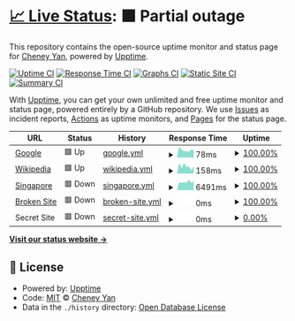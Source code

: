# [📈 Live Status](https://state.python3.tech): <!--live status--> **🟧 Partial outage**

This repository contains the open-source uptime monitor and status page for [Cheney Yan](https://state.python3.tech), powered by [Upptime](https://github.com/upptime/upptime).

[![Uptime CI](https://github.com/koj-co/upptime/workflows/Uptime%20CI/badge.svg)](https://github.com/koj-co/upptime/actions?query=workflow%3A%22Uptime+CI%22)
[![Response Time CI](https://github.com/koj-co/upptime/workflows/Response%20Time%20CI/badge.svg)](https://github.com/koj-co/upptime/actions?query=workflow%3A%22Response+Time+CI%22)
[![Graphs CI](https://github.com/koj-co/upptime/workflows/Graphs%20CI/badge.svg)](https://github.com/koj-co/upptime/actions?query=workflow%3A%22Graphs+CI%22)
[![Static Site CI](https://github.com/koj-co/upptime/workflows/Static%20Site%20CI/badge.svg)](https://github.com/koj-co/upptime/actions?query=workflow%3A%22Static+Site+CI%22)
[![Summary CI](https://github.com/koj-co/upptime/workflows/Summary%20CI/badge.svg)](https://github.com/koj-co/upptime/actions?query=workflow%3A%22Summary+CI%22)

With [Upptime](https://upptime.js.org), you can get your own unlimited and free uptime monitor and status page, powered entirely by a GitHub repository. We use [Issues](https://github.com/cheney-yan/upptime/issues) as incident reports, [Actions](https://github.com/cheney-yan/upptime/actions) as uptime monitors, and [Pages](https://state.python3.tech) for the status page.

<!--start: status pages-->
<!-- This summary is generated by Upptime (https://github.com/upptime/upptime) -->
<!-- Do not edit this manually, your changes will be overwritten -->
<!-- prettier-ignore -->
| URL | Status | History | Response Time | Uptime |
| --- | ------ | ------- | ------------- | ------ |
| <img alt="" src="https://favicons.githubusercontent.com/www.google.com" height="13"> [Google](https://www.google.com) | 🟩 Up | [google.yml](https://github.com/cheney-yan/uptime/commits/HEAD/history/google.yml) | <details><summary><img alt="Response time graph" src="./graphs/google/response-time-week.png" height="20"> 78ms</summary><br><a href="https://state.python3.tech/history/google"><img alt="Response time 85" src="https://img.shields.io/endpoint?url=https%3A%2F%2Fraw.githubusercontent.com%2Fcheney-yan%2Fuptime%2FHEAD%2Fapi%2Fgoogle%2Fresponse-time.json"></a><br><a href="https://state.python3.tech/history/google"><img alt="24-hour response time 76" src="https://img.shields.io/endpoint?url=https%3A%2F%2Fraw.githubusercontent.com%2Fcheney-yan%2Fuptime%2FHEAD%2Fapi%2Fgoogle%2Fresponse-time-day.json"></a><br><a href="https://state.python3.tech/history/google"><img alt="7-day response time 78" src="https://img.shields.io/endpoint?url=https%3A%2F%2Fraw.githubusercontent.com%2Fcheney-yan%2Fuptime%2FHEAD%2Fapi%2Fgoogle%2Fresponse-time-week.json"></a><br><a href="https://state.python3.tech/history/google"><img alt="30-day response time 76" src="https://img.shields.io/endpoint?url=https%3A%2F%2Fraw.githubusercontent.com%2Fcheney-yan%2Fuptime%2FHEAD%2Fapi%2Fgoogle%2Fresponse-time-month.json"></a><br><a href="https://state.python3.tech/history/google"><img alt="1-year response time 85" src="https://img.shields.io/endpoint?url=https%3A%2F%2Fraw.githubusercontent.com%2Fcheney-yan%2Fuptime%2FHEAD%2Fapi%2Fgoogle%2Fresponse-time-year.json"></a></details> | <details><summary><a href="https://state.python3.tech/history/google">100.00%</a></summary><a href="https://state.python3.tech/history/google"><img alt="All-time uptime 100.00%" src="https://img.shields.io/endpoint?url=https%3A%2F%2Fraw.githubusercontent.com%2Fcheney-yan%2Fuptime%2FHEAD%2Fapi%2Fgoogle%2Fuptime.json"></a><br><a href="https://state.python3.tech/history/google"><img alt="24-hour uptime 100.00%" src="https://img.shields.io/endpoint?url=https%3A%2F%2Fraw.githubusercontent.com%2Fcheney-yan%2Fuptime%2FHEAD%2Fapi%2Fgoogle%2Fuptime-day.json"></a><br><a href="https://state.python3.tech/history/google"><img alt="7-day uptime 100.00%" src="https://img.shields.io/endpoint?url=https%3A%2F%2Fraw.githubusercontent.com%2Fcheney-yan%2Fuptime%2FHEAD%2Fapi%2Fgoogle%2Fuptime-week.json"></a><br><a href="https://state.python3.tech/history/google"><img alt="30-day uptime 100.00%" src="https://img.shields.io/endpoint?url=https%3A%2F%2Fraw.githubusercontent.com%2Fcheney-yan%2Fuptime%2FHEAD%2Fapi%2Fgoogle%2Fuptime-month.json"></a><br><a href="https://state.python3.tech/history/google"><img alt="1-year uptime 100.00%" src="https://img.shields.io/endpoint?url=https%3A%2F%2Fraw.githubusercontent.com%2Fcheney-yan%2Fuptime%2FHEAD%2Fapi%2Fgoogle%2Fuptime-year.json"></a></details>
| <img alt="" src="https://favicons.githubusercontent.com/en.wikipedia.org" height="13"> [Wikipedia](https://en.wikipedia.org) | 🟩 Up | [wikipedia.yml](https://github.com/cheney-yan/uptime/commits/HEAD/history/wikipedia.yml) | <details><summary><img alt="Response time graph" src="./graphs/wikipedia/response-time-week.png" height="20"> 158ms</summary><br><a href="https://state.python3.tech/history/wikipedia"><img alt="Response time 150" src="https://img.shields.io/endpoint?url=https%3A%2F%2Fraw.githubusercontent.com%2Fcheney-yan%2Fuptime%2FHEAD%2Fapi%2Fwikipedia%2Fresponse-time.json"></a><br><a href="https://state.python3.tech/history/wikipedia"><img alt="24-hour response time 165" src="https://img.shields.io/endpoint?url=https%3A%2F%2Fraw.githubusercontent.com%2Fcheney-yan%2Fuptime%2FHEAD%2Fapi%2Fwikipedia%2Fresponse-time-day.json"></a><br><a href="https://state.python3.tech/history/wikipedia"><img alt="7-day response time 158" src="https://img.shields.io/endpoint?url=https%3A%2F%2Fraw.githubusercontent.com%2Fcheney-yan%2Fuptime%2FHEAD%2Fapi%2Fwikipedia%2Fresponse-time-week.json"></a><br><a href="https://state.python3.tech/history/wikipedia"><img alt="30-day response time 123" src="https://img.shields.io/endpoint?url=https%3A%2F%2Fraw.githubusercontent.com%2Fcheney-yan%2Fuptime%2FHEAD%2Fapi%2Fwikipedia%2Fresponse-time-month.json"></a><br><a href="https://state.python3.tech/history/wikipedia"><img alt="1-year response time 150" src="https://img.shields.io/endpoint?url=https%3A%2F%2Fraw.githubusercontent.com%2Fcheney-yan%2Fuptime%2FHEAD%2Fapi%2Fwikipedia%2Fresponse-time-year.json"></a></details> | <details><summary><a href="https://state.python3.tech/history/wikipedia">100.00%</a></summary><a href="https://state.python3.tech/history/wikipedia"><img alt="All-time uptime 100.00%" src="https://img.shields.io/endpoint?url=https%3A%2F%2Fraw.githubusercontent.com%2Fcheney-yan%2Fuptime%2FHEAD%2Fapi%2Fwikipedia%2Fuptime.json"></a><br><a href="https://state.python3.tech/history/wikipedia"><img alt="24-hour uptime 100.00%" src="https://img.shields.io/endpoint?url=https%3A%2F%2Fraw.githubusercontent.com%2Fcheney-yan%2Fuptime%2FHEAD%2Fapi%2Fwikipedia%2Fuptime-day.json"></a><br><a href="https://state.python3.tech/history/wikipedia"><img alt="7-day uptime 100.00%" src="https://img.shields.io/endpoint?url=https%3A%2F%2Fraw.githubusercontent.com%2Fcheney-yan%2Fuptime%2FHEAD%2Fapi%2Fwikipedia%2Fuptime-week.json"></a><br><a href="https://state.python3.tech/history/wikipedia"><img alt="30-day uptime 100.00%" src="https://img.shields.io/endpoint?url=https%3A%2F%2Fraw.githubusercontent.com%2Fcheney-yan%2Fuptime%2FHEAD%2Fapi%2Fwikipedia%2Fuptime-month.json"></a><br><a href="https://state.python3.tech/history/wikipedia"><img alt="1-year uptime 100.00%" src="https://img.shields.io/endpoint?url=https%3A%2F%2Fraw.githubusercontent.com%2Fcheney-yan%2Fuptime%2FHEAD%2Fapi%2Fwikipedia%2Fuptime-year.json"></a></details>
| <img alt="" src="https://favicons.githubusercontent.com/singapore.cloudhowto.tech" height="13"> [Singapore](https://singapore.cloudhowto.tech) | 🟥 Down | [singapore.yml](https://github.com/cheney-yan/uptime/commits/HEAD/history/singapore.yml) | <details><summary><img alt="Response time graph" src="./graphs/singapore/response-time-week.png" height="20"> 6491ms</summary><br><a href="https://state.python3.tech/history/singapore"><img alt="Response time 6046" src="https://img.shields.io/endpoint?url=https%3A%2F%2Fraw.githubusercontent.com%2Fcheney-yan%2Fuptime%2FHEAD%2Fapi%2Fsingapore%2Fresponse-time.json"></a><br><a href="https://state.python3.tech/history/singapore"><img alt="24-hour response time 7075" src="https://img.shields.io/endpoint?url=https%3A%2F%2Fraw.githubusercontent.com%2Fcheney-yan%2Fuptime%2FHEAD%2Fapi%2Fsingapore%2Fresponse-time-day.json"></a><br><a href="https://state.python3.tech/history/singapore"><img alt="7-day response time 6491" src="https://img.shields.io/endpoint?url=https%3A%2F%2Fraw.githubusercontent.com%2Fcheney-yan%2Fuptime%2FHEAD%2Fapi%2Fsingapore%2Fresponse-time-week.json"></a><br><a href="https://state.python3.tech/history/singapore"><img alt="30-day response time 6467" src="https://img.shields.io/endpoint?url=https%3A%2F%2Fraw.githubusercontent.com%2Fcheney-yan%2Fuptime%2FHEAD%2Fapi%2Fsingapore%2Fresponse-time-month.json"></a><br><a href="https://state.python3.tech/history/singapore"><img alt="1-year response time 6046" src="https://img.shields.io/endpoint?url=https%3A%2F%2Fraw.githubusercontent.com%2Fcheney-yan%2Fuptime%2FHEAD%2Fapi%2Fsingapore%2Fresponse-time-year.json"></a></details> | <details><summary><a href="https://state.python3.tech/history/singapore">100.00%</a></summary><a href="https://state.python3.tech/history/singapore"><img alt="All-time uptime 99.54%" src="https://img.shields.io/endpoint?url=https%3A%2F%2Fraw.githubusercontent.com%2Fcheney-yan%2Fuptime%2FHEAD%2Fapi%2Fsingapore%2Fuptime.json"></a><br><a href="https://state.python3.tech/history/singapore"><img alt="24-hour uptime 99.99%" src="https://img.shields.io/endpoint?url=https%3A%2F%2Fraw.githubusercontent.com%2Fcheney-yan%2Fuptime%2FHEAD%2Fapi%2Fsingapore%2Fuptime-day.json"></a><br><a href="https://state.python3.tech/history/singapore"><img alt="7-day uptime 100.00%" src="https://img.shields.io/endpoint?url=https%3A%2F%2Fraw.githubusercontent.com%2Fcheney-yan%2Fuptime%2FHEAD%2Fapi%2Fsingapore%2Fuptime-week.json"></a><br><a href="https://state.python3.tech/history/singapore"><img alt="30-day uptime 99.95%" src="https://img.shields.io/endpoint?url=https%3A%2F%2Fraw.githubusercontent.com%2Fcheney-yan%2Fuptime%2FHEAD%2Fapi%2Fsingapore%2Fuptime-month.json"></a><br><a href="https://state.python3.tech/history/singapore"><img alt="1-year uptime 99.54%" src="https://img.shields.io/endpoint?url=https%3A%2F%2Fraw.githubusercontent.com%2Fcheney-yan%2Fuptime%2FHEAD%2Fapi%2Fsingapore%2Fuptime-year.json"></a></details>
| <img alt="" src="https://favicons.githubusercontent.com/thissitedoesnotexist.com" height="13"> [Broken Site](https://thissitedoesnotexist.com) | 🟥 Down | [broken-site.yml](https://github.com/cheney-yan/uptime/commits/HEAD/history/broken-site.yml) | <details><summary><img alt="Response time graph" src="./graphs/broken-site/response-time-week.png" height="20"> 0ms</summary><br><a href="https://state.python3.tech/history/broken-site"><img alt="Response time 0" src="https://img.shields.io/endpoint?url=https%3A%2F%2Fraw.githubusercontent.com%2Fcheney-yan%2Fuptime%2FHEAD%2Fapi%2Fbroken-site%2Fresponse-time.json"></a><br><a href="https://state.python3.tech/history/broken-site"><img alt="24-hour response time 0" src="https://img.shields.io/endpoint?url=https%3A%2F%2Fraw.githubusercontent.com%2Fcheney-yan%2Fuptime%2FHEAD%2Fapi%2Fbroken-site%2Fresponse-time-day.json"></a><br><a href="https://state.python3.tech/history/broken-site"><img alt="7-day response time 0" src="https://img.shields.io/endpoint?url=https%3A%2F%2Fraw.githubusercontent.com%2Fcheney-yan%2Fuptime%2FHEAD%2Fapi%2Fbroken-site%2Fresponse-time-week.json"></a><br><a href="https://state.python3.tech/history/broken-site"><img alt="30-day response time 0" src="https://img.shields.io/endpoint?url=https%3A%2F%2Fraw.githubusercontent.com%2Fcheney-yan%2Fuptime%2FHEAD%2Fapi%2Fbroken-site%2Fresponse-time-month.json"></a><br><a href="https://state.python3.tech/history/broken-site"><img alt="1-year response time 0" src="https://img.shields.io/endpoint?url=https%3A%2F%2Fraw.githubusercontent.com%2Fcheney-yan%2Fuptime%2FHEAD%2Fapi%2Fbroken-site%2Fresponse-time-year.json"></a></details> | <details><summary><a href="https://state.python3.tech/history/broken-site">100.00%</a></summary><a href="https://state.python3.tech/history/broken-site"><img alt="All-time uptime 100.00%" src="https://img.shields.io/endpoint?url=https%3A%2F%2Fraw.githubusercontent.com%2Fcheney-yan%2Fuptime%2FHEAD%2Fapi%2Fbroken-site%2Fuptime.json"></a><br><a href="https://state.python3.tech/history/broken-site"><img alt="24-hour uptime 100.00%" src="https://img.shields.io/endpoint?url=https%3A%2F%2Fraw.githubusercontent.com%2Fcheney-yan%2Fuptime%2FHEAD%2Fapi%2Fbroken-site%2Fuptime-day.json"></a><br><a href="https://state.python3.tech/history/broken-site"><img alt="7-day uptime 100.00%" src="https://img.shields.io/endpoint?url=https%3A%2F%2Fraw.githubusercontent.com%2Fcheney-yan%2Fuptime%2FHEAD%2Fapi%2Fbroken-site%2Fuptime-week.json"></a><br><a href="https://state.python3.tech/history/broken-site"><img alt="30-day uptime 100.00%" src="https://img.shields.io/endpoint?url=https%3A%2F%2Fraw.githubusercontent.com%2Fcheney-yan%2Fuptime%2FHEAD%2Fapi%2Fbroken-site%2Fuptime-month.json"></a><br><a href="https://state.python3.tech/history/broken-site"><img alt="1-year uptime 100.00%" src="https://img.shields.io/endpoint?url=https%3A%2F%2Fraw.githubusercontent.com%2Fcheney-yan%2Fuptime%2FHEAD%2Fapi%2Fbroken-site%2Fuptime-year.json"></a></details>
| <img alt="" src="https://favicons.githubusercontent.com/null" height="13"> Secret Site | 🟥 Down | [secret-site.yml](https://github.com/cheney-yan/uptime/commits/HEAD/history/secret-site.yml) | <details><summary><img alt="Response time graph" src="./graphs/secret-site/response-time-week.png" height="20"> 0ms</summary><br><a href="https://state.python3.tech/history/secret-site"><img alt="Response time 0" src="https://img.shields.io/endpoint?url=https%3A%2F%2Fraw.githubusercontent.com%2Fcheney-yan%2Fuptime%2FHEAD%2Fapi%2Fsecret-site%2Fresponse-time.json"></a><br><a href="https://state.python3.tech/history/secret-site"><img alt="24-hour response time 0" src="https://img.shields.io/endpoint?url=https%3A%2F%2Fraw.githubusercontent.com%2Fcheney-yan%2Fuptime%2FHEAD%2Fapi%2Fsecret-site%2Fresponse-time-day.json"></a><br><a href="https://state.python3.tech/history/secret-site"><img alt="7-day response time 0" src="https://img.shields.io/endpoint?url=https%3A%2F%2Fraw.githubusercontent.com%2Fcheney-yan%2Fuptime%2FHEAD%2Fapi%2Fsecret-site%2Fresponse-time-week.json"></a><br><a href="https://state.python3.tech/history/secret-site"><img alt="30-day response time 0" src="https://img.shields.io/endpoint?url=https%3A%2F%2Fraw.githubusercontent.com%2Fcheney-yan%2Fuptime%2FHEAD%2Fapi%2Fsecret-site%2Fresponse-time-month.json"></a><br><a href="https://state.python3.tech/history/secret-site"><img alt="1-year response time 0" src="https://img.shields.io/endpoint?url=https%3A%2F%2Fraw.githubusercontent.com%2Fcheney-yan%2Fuptime%2FHEAD%2Fapi%2Fsecret-site%2Fresponse-time-year.json"></a></details> | <details><summary><a href="https://state.python3.tech/history/secret-site">0.00%</a></summary><a href="https://state.python3.tech/history/secret-site"><img alt="All-time uptime 35.82%" src="https://img.shields.io/endpoint?url=https%3A%2F%2Fraw.githubusercontent.com%2Fcheney-yan%2Fuptime%2FHEAD%2Fapi%2Fsecret-site%2Fuptime.json"></a><br><a href="https://state.python3.tech/history/secret-site"><img alt="24-hour uptime 0.00%" src="https://img.shields.io/endpoint?url=https%3A%2F%2Fraw.githubusercontent.com%2Fcheney-yan%2Fuptime%2FHEAD%2Fapi%2Fsecret-site%2Fuptime-day.json"></a><br><a href="https://state.python3.tech/history/secret-site"><img alt="7-day uptime 0.00%" src="https://img.shields.io/endpoint?url=https%3A%2F%2Fraw.githubusercontent.com%2Fcheney-yan%2Fuptime%2FHEAD%2Fapi%2Fsecret-site%2Fuptime-week.json"></a><br><a href="https://state.python3.tech/history/secret-site"><img alt="30-day uptime 0.00%" src="https://img.shields.io/endpoint?url=https%3A%2F%2Fraw.githubusercontent.com%2Fcheney-yan%2Fuptime%2FHEAD%2Fapi%2Fsecret-site%2Fuptime-month.json"></a><br><a href="https://state.python3.tech/history/secret-site"><img alt="1-year uptime 35.82%" src="https://img.shields.io/endpoint?url=https%3A%2F%2Fraw.githubusercontent.com%2Fcheney-yan%2Fuptime%2FHEAD%2Fapi%2Fsecret-site%2Fuptime-year.json"></a></details>

<!--end: status pages-->

[**Visit our status website →**](https://state.python3.tech)

## 📄 License

- Powered by: [Upptime](https://github.com/upptime/upptime)
- Code: [MIT](./LICENSE) © [Cheney Yan](https://state.python3.tech)
- Data in the `./history` directory: [Open Database License](https://opendatacommons.org/licenses/odbl/1-0/)
